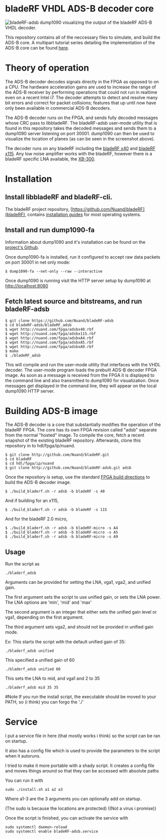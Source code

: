 # bladeRF VHDL ADS-B decoder core

![bladeRF-adsb](https://raw.githubusercontent.com/Nuand/bladeRF-adsb/master/images/bladerf_adsb.png)
dump1090 visualizing the output of the bladeRF ADS-B VHDL decoder.

This repository contains all of the neccessary files to simulate, and build the ADS-B core. A multipart tutorial series detailing the implementation of the ADS-B core can be found [here](http://nuand.com/adsb).

# Theory of operation

The ADS-B decoder decodes signals directly in the FPGA as opposed to on a CPU. The hardware acceleration gains are used to increase the range of the ADS-B receiver by performing operations that could not run in realtime even on a recent Intel i7. The decoder attempts to detect and resolve many bit errors and correct for packet collisions; features that up until now have only been available in commercial ADS-B decoders.

The ADS-B decoder runs on the FPGA, and sends fully decoded messages whose CRC pass to libbladeRF. The bladeRF-adsb user-mode utility that is found in this repository takes the decoded messages and sends them to a dump1090 server listening on port 30001. dump1090 can then be used to visualize the location of planes (as can be seen in the screenshot above).

The decoder runs on any bladeRF including the [bladeRF x40](https://www.nuand.com/blog/product/bladerf-x40/) and [bladeRF x115](https://www.nuand.com/blog/product/bladerf-x115/). Any low noise amplifier works with the bladeRF, however there is a bladeRF specific LNA available, the [XB-300](https://www.nuand.com/blog/product/amplifier/).


# Installation

## Install libbladeRF and bladeRF-cli.

The bladeRF project repository, [https://github.com/Nuand/bladeRF](bladeRF), contains [installation guides](https://github.com/Nuand/bladeRF/wiki#Getting_Started) for most operating systems.

## Install and run dump1090-fa

Information about dump1090 and it's installation can be found on the [project's Github](https://github.com/flightaware/dump1090.git).

Once dump1090-fa is installed, run it configured to accept raw data packets on port 30001 in net only mode:

````
$ dump1090-fa --net-only --raw --interactive
````

Once dump1090 is running visit the HTTP server setup by dump1090 at [http://localhost:8080](/http://localhost:8080/)

## Fetch latest source and bitstreams, and run bladeRF-adsb

````
$ git clone https://github.com/Nuand/bladeRF-adsb
$ cd bladeRF-adsb/bladeRF_adsb
$ wget http://nuand.com/fpga/adsbx40.rbf
$ wget http://nuand.com/fpga/adsbx115.rbf
$ wget http://nuand.com/fpga/adsbxA4.rbf
$ wget http://nuand.com/fpga/adsbxA5.rbf
$ wget http://nuand.com/fpga/adsbxA9.rbf
$ make
$ ./bladeRF_adsb
````

This will compile and run the user-mode utility that interfaces with the VHDL decoder. The user-mode program loads the prebuilt ADS-B decoder FPGA image. As soon as a message is received from the FPGA it is displayed to the command line and also transmitted to dump1090 for visualization. Once messages get displayed in the command line, they will appear on the local dump1090 HTTP server.

# Building ADS-B image

The ADS-B decoder is a core that substantially modifies the operation of the bladeRF FPGA. The core has its own FPGA revision called "adsb" separate from the normal "hosted" image. To compile the core, fetch a recent snapshot of the existing bladeRF repository. Afterwards, clone this repository in to hdl/fpga/ip/nuand.

````
$ git clone http://github.com/Nuand/bladeRF.git
$ cd bladeRF
$ cd hdl/fpga/ip/nuand
$ git clone http://github.com/Nuand/bladeRF-adsb.git adsb
````

Once the repository is setup, use the standard [FPGA build directions](https://github.com/Nuand/bladeRF/tree/master/hdl) to build the ADS-B decoder image.

````
$ ./build_bladerf.sh -r adsb -b bladeRF -s 40
````

And if building for an x115,

````
$ ./build_bladerf.sh -r adsb -b bladeRF -s 115
````

And for the bladeRF 2.0 micro,
````
$ ./build_bladerf.sh -r adsb -b bladeRF-micro -s A4
$ ./build_bladerf.sh -r adsb -b bladeRF-micro -s A5
$ ./build_bladerf.sh -r adsb -b bladeRF-micro -s A9
````

## Usage

Run the script as
 
```
./bladerf_adsb
```

Arguments can be provided for setting the LNA, vga1, vga2, and unified gain.

The first argument sets the script to use unified gain, or  sets the LNA power. The LNA options are 'min', 'mid' and 'max'


The second argument is an integer that either sets the unified gain level or vga1, depending on the first argument.

The third argument sets vga2, and should not be provided in unified gain mode.

Ex: This starts the script with the default unified gain of 35:

```
./bladerf_adsb unified
```

This specified a unified gain of 60

```
./bladerf_adsb unified 60
```

This sets the LNA to mid, and vga1 and 2 to 35

```
./bladerf_adsb mid 35 35
```

#Note
If you run the install script, the executable should be moved to your PATH, so (i think) you can forgo the './'

# Service

I put a service file in here (that mostly works i think) so the script can be ran on startup.

It also has a config file which is used to provide the parameters to the script when it autoruns.

I tried to make it more portable with a shady script. It creates a config file and moves things around so that they can be accessed with absolute paths

You can run it with
```
sudo ./install.sh a1 a2 a3
```
Where a1-3 are the 3 arguments you can optionally add on startup. 

(The sudo is because the locations are protected) ((Not a virus i promise))

Once the script is finished, you can activate the service with
```
sudo systemctl daemon-reload
sudo systemctl enable bladeRF-adsb.service
```

